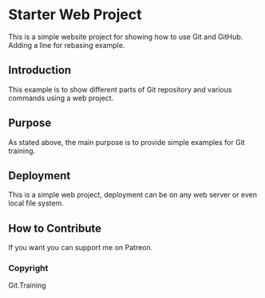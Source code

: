 # Starter Web Project

This is a simple website project for showing how to use Git and GitHub.
Adding a line for rebasing example.

## Introduction

This example is to show different parts of Git repository and various commands using a web project.

## Purpose

As stated above, the main purpose is to provide simple examples for Git training.

## Deployment

This is a simple web project, deployment can be on any web server or even local file system.

## How to Contribute

If you want you can support me on Patreon.

### Copyright
Git.Training